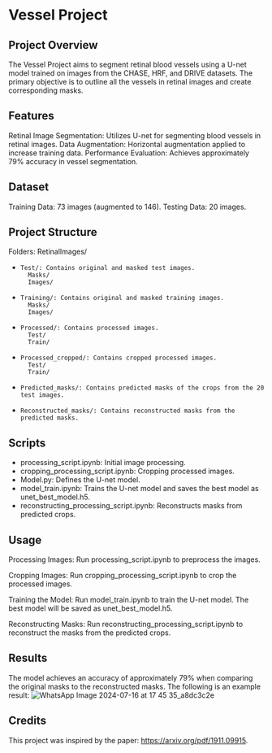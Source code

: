 # Vessel Project

## Project Overview
The Vessel Project aims to segment retinal blood vessels using a U-net model trained on images from the CHASE, HRF, and DRIVE datasets. The primary objective is to outline all the vessels in retinal images and create corresponding masks.

## Features
Retinal Image Segmentation: Utilizes U-net for segmenting blood vessels in retinal images.
Data Augmentation: Horizontal augmentation applied to increase training data.
Performance Evaluation: Achieves approximately 79% accuracy in vessel segmentation.

## Dataset
Training Data: 73 images (augmented to 146).
Testing Data: 20 images.

## Project Structure
Folders:
  RetinalImages/
-     Test/: Contains original and masked test images.
        Masks/
        Images/
-     Training/: Contains original and masked training images.
        Masks/
        Images/
-     Processed/: Contains processed images.
        Test/
        Train/
-     Processed_cropped/: Contains cropped processed images.
        Test/
        Train/
-     Predicted_masks/: Contains predicted masks of the crops from the 20 test images.
-     Reconstructed_masks/: Contains reconstructed masks from the predicted masks.

## Scripts
- processing_script.ipynb: Initial image processing.
- cropping_processing_script.ipynb: Cropping processed images.
- Model.py: Defines the U-net model.
- model_train.ipynb: Trains the U-net model and saves the best model as unet_best_model.h5.
- reconstructing_processing_script.ipynb: Reconstructs masks from predicted crops.

## Usage
Processing Images:
Run processing_script.ipynb to preprocess the images.

Cropping Images:
Run cropping_processing_script.ipynb to crop the processed images.

Training the Model:
Run model_train.ipynb to train the U-net model. The best model will be saved as unet_best_model.h5.

Reconstructing Masks:
Run reconstructing_processing_script.ipynb to reconstruct the masks from the predicted crops.

## Results
The model achieves an accuracy of approximately 79% when comparing the original masks to the reconstructed masks.
The following is an example result:
![WhatsApp Image 2024-07-16 at 17 45 35_a8dc3c2e](https://github.com/user-attachments/assets/56aea650-e60e-479c-8caa-9140075e8c85)


## Credits
This project was inspired by the paper: https://arxiv.org/pdf/1911.09915.
